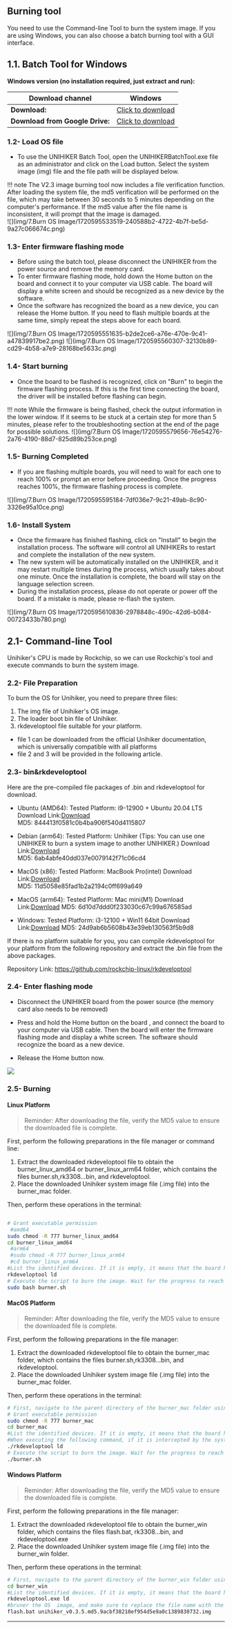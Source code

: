 

## **Burning tool**
You need to use the Command-line Tool to burn the system image. If you are using Windows, you can also choose a batch burning tool with a GUI interface.

## **1.1. Batch Tool for Windows**

**Windows version (no installation required, just extract and run):**

| **Download channel** | **Windows** | 
| --- | --- | 
| **Download:** | [Click to download](https://download3.dfrobot.com.cn/unihiker/Burner/UNIHIKER_Batch_Tool_V2.3_2023.4_en.zip) | 
| **Download from Google Drive:** | [Click to download](https://drive.google.com/drive/folders/1JU73SOyN5VmpB6ilbxVNvCB9qXfc-Qo-?usp=sharing) | 

### **1.2- Load OS file**

- To use the UNIHIKER Batch Tool, open the UNIHIKERBatchTool.exe file as an administrator and click on the Load button. Select the system image (img) file and the file path will be displayed below.

!!! note
    The V2.3 image burning tool now includes a file verification function. After loading the system file, the md5 verification will be performed on the file, which may take between 30 seconds to 5 minutes depending on the computer's performance. If the md5 value after the file name is inconsistent, it will prompt that the image is damaged.  
![](img/7.Burn OS Image/1720595533519-240588b2-4722-4b7f-be5d-9a27c066674c.png)


### **1.3- Enter firmware flashing mode**

- Before using the batch tool, please disconnect the UNIHIKER from the power source and remove the memory card.
- To enter firmware flashing mode, hold down the Home button on the board and connect it to your computer via USB cable. The board will display a white screen and should be recognized as a new device by the software.
- Once the software has recognized the board as a new device, you can release the Home button. If you need to flash multiple boards at the same time, simply repeat the steps above for each board.

![](img/7.Burn OS Image/1720595551635-b2de2ce6-a76e-470e-9c41-a47839917be2.png)
![](img/7.Burn OS Image/1720595560307-32130b89-cd29-4b58-a7e9-28168be5633c.png)
### **1.4- Start burning**

- Once the board to be flashed is recognized, click on "Burn" to begin the firmware flashing process. If this is the first time connecting the board, the driver will be installed before flashing can begin.

!!! note
    While the firmware is being flashed, check the output information in the lower window. If it seems to be stuck at a certain step for more than 5 minutes, please refer to the troubleshooting section at the end of the page for possible solutions.
![](img/7.Burn OS Image/1720595579656-76e54276-2a76-4190-88d7-825d89b253ce.png)
### **1.5- Burning Completed**

- If you are flashing multiple boards, you will need to wait for each one to reach 100% or prompt an error before proceeding. Once the progress reaches 100%, the firmware flashing process is complete.

![](img/7.Burn OS Image/1720595595184-7df036e7-9c21-49ab-8c90-3326e95a10ce.png)
### **1.6- Install System**

- Once the firmware has finished flashing, click on "Install" to begin the installation process. The software will control all UNIHIKERs to restart and complete the installation of the new system.
- The new system will be automatically installed on the UNIHIKER, and it may restart multiple times during the process, which usually takes about one minute. Once the installation is complete, the board will stay on the language selection screen.
- During the installation process, please do not operate or power off the board. If a mistake is made, please re-flash the system.

![](img/7.Burn OS Image/1720595610836-2978848c-490c-42d6-b084-00723433b780.png)

## **2.1- Command-line Tool**

Unihiker's CPU is made by Rockchip, so we can use Rockchip's tool and execute commands to burn the system image.

### **2.2- File Preparation**
To burn the OS for Unihiker, you need to prepare three files:  
1. The img file of Unihiker's OS image.  
2. The loader boot bin file of Unihiker.  
3. rkdeveloptool file suitable for your platform.  

- file 1 can be downloaded from the official Unihiker documentation, which is universally compatible with all platforms
- file 2 and 3 will be provided in the following article.

### **2.3- bin&rkdeveloptool**
Here are the pre-compiled file packages of .bin and rkdeveloptool for download.

- Ubuntu (AMD64):
Tested Platform: i9-12900 + Ubuntu 20.04 LTS
Download Link:[Download](https://dfimg.dfrobot.com/64228321aa9508d63a42c28b/wiki/1cb234325cca25ec876cd0ff70850217.7z)  
MD5: 844413f0581c0b4ba906f540d4115807  

- Debian (arm64):
Tested Platform: Unihiker  (Tips: You can use one UNIHIKER to burn a system image to another UNIHIKER.)
Download Link:[Download](https://dfimg.dfrobot.com/64228321aa9508d63a42c28b/wiki/522d9307c8d8ef6dcb9a77156b260eed.zip)  
MD5: 6ab4abfe40dd037e0079142f71c06cd4

- MacOS (x86):
Tested Platform:  MacBook Pro(intel)
Download Link:[Download](https://dfimg.dfrobot.com/64228321aa9508d63a42c28b/wikien/40095db3d69862ae2ad3bf82b3d813c4.7z)  
MD5: 11d5058e85fad1b2a2194c0ff699a649  

- MacOS (arm64):
Tested Platform: Mac mini(M1)
Download Link:[Download](https://dfimg.dfrobot.com/64228321aa9508d63a42c28b/wikien/e3053945dcf6a62e1c7c38555ce3ac1b.7z)
MD5: 6d10d7ddd0f233030c67c99a676585ad  

- Windows:
Tested Platform: i3-12100 + Win11 64bit
Download Link:[Download](https://dfimg.dfrobot.com/64228321aa9508d63a42c28b/wiki/b4ab152645022f4cf66d4f392e1d5a92.7z)
MD5: 24d9ab6b5608b43e39eb130563f5b9d8

If there is no platform suitable for you, you can compile rkdeveloptool for your platform from the following repository and extract the .bin file from the above packages.

Repository Link: https://github.com/rockchip-linux/rkdeveloptool


### **2.4- Enter flashing mode**

- Disconnect the UNIHIKER board from the power source (the memory card also needs to be removed)

- Press and hold the Home button on the board , and connect the board to your computer via USB cable. Then the board will enter the firmware flashing mode and display a white screen. The software should recognize the board as a new device.

- Release the Home button now.

![](https://dfimg.dfrobot.com/64228321aa9508d63a42c28b/wiki/a07417b99c96146ea81ba3bb4bd4ac2f.png)
### **2.5- Burning**
#### Linux Platform

> Reminder: After downloading the file, verify the MD5 value to ensure the downloaded file is complete.

First, perform the following preparations in the file manager or command line:  
1. Extract the downloaded rkdeveloptool file to obtain the burner_linux_amd64 or burner_linux_arm64  folder, which contains the files burner.sh,rk3308...bin, and rkdeveloptool.  
2. Place the downloaded Unihiker system image file (.img file) into the burner_mac folder.  

Then, perform these operations in the terminal:  

```bash

# Grant executable permission
 #amd64
sudo chmod -R 777 burner_linux_amd64
cd burner_linux_amd64
 #arm64
 #sudo chmod -R 777 burner_linux_arm64
 #cd burner_linux_arm64
#List the identified devices. If it is empty, it means that the board has not entered the flashing mode.
rkdeveloptool ld
# Execute the script to burn the image. Wait for the progress to reach 100%, the board will restart automatically twice during this period. Please do not do anything. After about 1 minute, the image burning is completed when the language selection screen appears on the screen.
sudo bash burner.sh
```

#### MacOS Platform

> Reminder: After downloading the file, verify the MD5 value to ensure the downloaded file is complete.

First, perform the following preparations in the file manager:  
1. Extract the downloaded rkdeveloptool file to obtain the burner_mac folder, which contains the files burner.sh,rk3308...bin, and rkdeveloptool.  
2. Place the downloaded Unihiker system image file (.img file) into the burner_mac folder.  

Then, perform these operations in the terminal:  

```bash
# First, navigate to the parent directory of the burner_mac folder using the 'cd' command.
# Grant executable permission
sudo chmod -R 777 burner_mac
cd burner_mac
#List the identified devices. If it is empty, it means that the board has not entered the flashing mode.
#When executing the following command, if it is intercepted by the system, please open "Security & Privacy" and choose to allow the request for "rkdeveloptool".
./rkdeveloptool ld
# Execute the script to burn the image. Wait for the progress to reach 100%, the board will restart automatically twice during this period. Please do not do anything. After about 1 minute, the image burning is completed when the language selection screen appears on the screen.
./burner.sh
```

#### Windows Platform

> Reminder: After downloading the file, verify the MD5 value to ensure the downloaded file is complete.

First, perform the following preparations in the file manager:  
1. Extract the downloaded rkdeveloptool file to obtain the burner_win folder, which contains the files flash.bat, rk3308...bin, and rkdeveloptool.exe  
2. Place the downloaded Unihiker system image file (.img file) into the burner_win folder.  

Then, perform these operations in the terminal:  

```bash
# First, navigate to the parent directory of the burner_win folder using the 'cd' command.
cd burner_win
#List the identified devices. If it is empty, it means that the board has not entered the flashing mode.
rkdeveloptool.exe ld
#bruner the OS  image, and make sure to replace the file name with the actual name of the img file.
flash.bat unihiker_v0.3.5.md5.9acbf38210ef954d5e9a0c1389830732.img
```

---  


